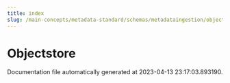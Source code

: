 ```yaml
---
title: index
slug: /main-concepts/metadata-standard/schemas/metadataingestion/objectstore
---
```


# Objectstore

Documentation file automatically generated at 2023-04-13 23:17:03.893190.
